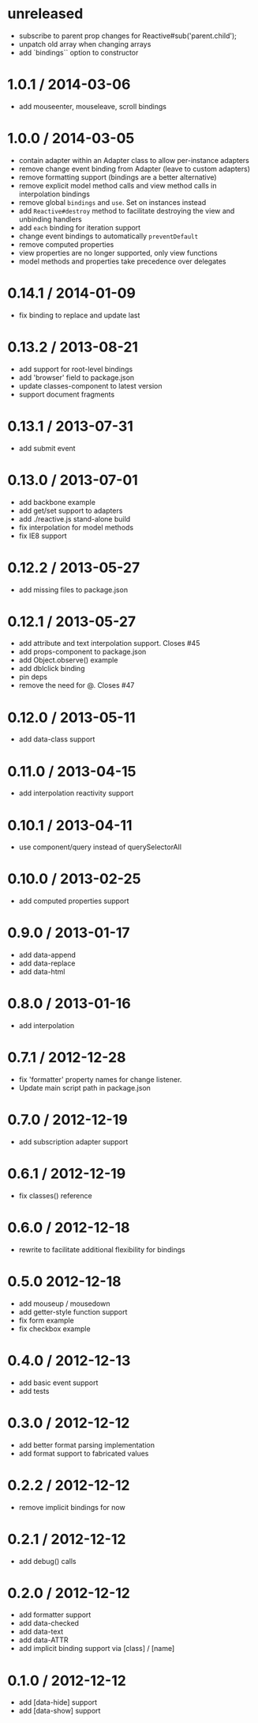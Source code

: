 unreleased
==========

 * subscribe to parent prop changes for Reactive#sub('parent.child');
 * unpatch old array when changing arrays
 * add `bindings`` option to constructor

1.0.1 / 2014-03-06
==========

 * add mouseenter, mouseleave, scroll bindings

1.0.0 / 2014-03-05
==========
 * contain adapter within an Adapter class to allow per-instance adapters
 * remove change event binding from Adapter (leave to custom adapters)
 * remove formatting support (bindings are a better alternative)
 * remove explicit model method calls and view method calls in interpolation bindings
 * remove global `bindings` and `use`. Set on instances instead
 * add `Reactive#destroy` method to facilitate destroying the view and unbinding handlers
 * add `each` binding for iteration support
 * change event bindings to automatically `preventDefault`
 * remove computed properties
 * view properties are no longer supported, only view functions
 * model methods and properties take precedence over delegates

0.14.1 / 2014-01-09
===================
 * fix binding to replace and update last

0.13.2 / 2013-08-21 
==================

 * add support for root-level bindings
 * add 'browser' field to package.json
 * update classes-component to latest version
 * support document fragments

0.13.1 / 2013-07-31 
==================

 * add submit event

0.13.0 / 2013-07-01 
==================

 * add backbone example
 * add get/set support to adapters 
 * add ./reactive.js stand-alone build
 * fix interpolation for model methods
 * fix IE8 support

0.12.2 / 2013-05-27 
==================

 * add missing files to package.json

0.12.1 / 2013-05-27 
==================

 * add attribute and text interpolation support. Closes #45
 * add props-component to package.json
 * add Object.observe() example
 * add dblclick binding
 * pin deps
 * remove the need for @. Closes #47

0.12.0 / 2013-05-11 
==================

  * add data-class support

0.11.0 / 2013-04-15 
==================

  * add interpolation reactivity support

0.10.1 / 2013-04-11
==================

  * use component/query instead of querySelectorAll

0.10.0 / 2013-02-25
==================

  * add computed properties support

0.9.0 / 2013-01-17
==================

  * add data-append
  * add data-replace
  * add data-html

0.8.0 / 2013-01-16
==================

  * add interpolation

0.7.1 / 2012-12-28
==================

  * fix 'formatter' property names for change listener.
  * Update main script path in package.json

0.7.0 / 2012-12-19
==================

  * add subscription adapter support

0.6.1 / 2012-12-19
==================

  * fix classes() reference

0.6.0 / 2012-12-18
==================

  * rewrite to facilitate additional flexibility for bindings

0.5.0 2012-12-18
==================

  * add mouseup / mousedown
  * add getter-style function support
  * fix form example
  * fix checkbox example

0.4.0 / 2012-12-13
==================

  * add basic event support
  * add tests

0.3.0 / 2012-12-12
==================

  * add better format parsing implementation
  * add format support to fabricated values

0.2.2 / 2012-12-12
==================

  * remove implicit bindings for now

0.2.1 / 2012-12-12
==================

  * add debug() calls

0.2.0 / 2012-12-12
==================

  * add formatter support
  * add data-checked
  * add data-text
  * add data-ATTR
  * add implicit binding support via [class] / [name]

0.1.0 / 2012-12-12
==================

  * add [data-hide] support
  * add [data-show] support
